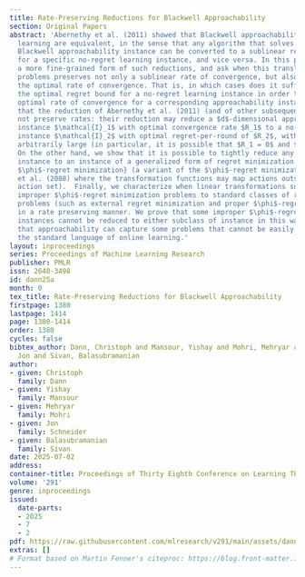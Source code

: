 ```yaml
---
title: Rate-Preserving Reductions for Blackwell Approachability
section: Original Papers
abstract: 'Abernethy et al. (2011) showed that Blackwell approachability and no-regret
  learning are equivalent, in the sense that any algorithm that solves a specific
  Blackwell approachability instance can be converted to a sublinear regret algorithm
  for a specific no-regret learning instance, and vice versa. In this paper, we study
  a more fine-grained form of such reductions, and ask when this translation between
  problems preserves not only a sublinear rate of convergence, but also preserves
  the optimal rate of convergence. That is, in which cases does it suffice to find
  the optimal regret bound for a no-regret learning instance in order to find the
  optimal rate of convergence for a corresponding approachability instance?  We show
  that the reduction of Abernethy et al. (2011) (and of other subsequent work) does
  not preserve rates: their reduction may reduce a $d$-dimensional approachability
  instance $\mathcal{I}_1$ with optimal convergence rate $R_1$ to a no-regret learning
  instance $\mathcal{I}_2$ with optimal regret-per-round of $R_2$, with $R_{2}/R_{1}$
  arbitrarily large (in particular, it is possible that $R_1 = 0$ and $R_{2} > 0$).
  On the other hand, we show that it is possible to tightly reduce any approachability
  instance to an instance of a generalized form of regret minimization we call \emph{improper
  $\phi$-regret minimization} (a variant of the $\phi$-regret minimization of Gordon
  et al. (2008) where the transformation functions may map actions outside of the
  action set).  Finally, we characterize when linear transformations suffice to reduce
  improper $\phi$-regret minimization problems to standard classes of regret minimization
  problems (such as external regret minimization and proper $\phi$-regret minimization)
  in a rate preserving manner. We prove that some improper $\phi$-regret minimization
  instances cannot be reduced to either subclass of instance in this way, suggesting
  that approachability can capture some problems that cannot be easily phrased in
  the standard language of online learning.'
layout: inproceedings
series: Proceedings of Machine Learning Research
publisher: PMLR
issn: 2640-3498
id: dann25a
month: 0
tex_title: Rate-Preserving Reductions for Blackwell Approachability
firstpage: 1380
lastpage: 1414
page: 1380-1414
order: 1380
cycles: false
bibtex_author: Dann, Christoph and Mansour, Yishay and Mohri, Mehryar and Schneider,
  Jon and Sivan, Balasubramanian
author:
- given: Christoph
  family: Dann
- given: Yishay
  family: Mansour
- given: Mehryar
  family: Mohri
- given: Jon
  family: Schneider
- given: Balasubramanian
  family: Sivan
date: 2025-07-02
address:
container-title: Proceedings of Thirty Eighth Conference on Learning Theory
volume: '291'
genre: inproceedings
issued:
  date-parts:
  - 2025
  - 7
  - 2
pdf: https://raw.githubusercontent.com/mlresearch/v291/main/assets/dann25a/dann25a.pdf
extras: []
# Format based on Martin Fenner's citeproc: https://blog.front-matter.io/posts/citeproc-yaml-for-bibliographies/
---
```

